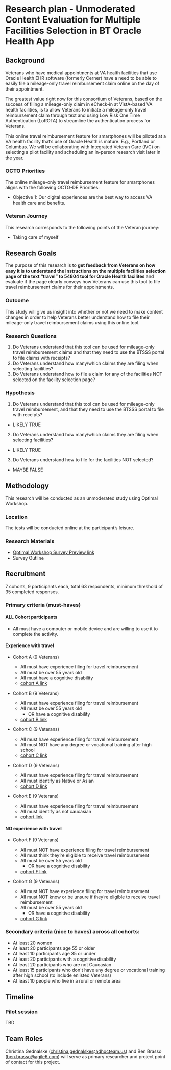 # Research plan - Unmoderated Content Evaluation for Multiple Facilities Selection in BT Oracle Health App

## Background
Veterans who have medical appointments at VA health facilities that use Oracle Health EHR software (formerly Cerner) have a need to be able to easily file a mileage-only travel reimbursement claim online on the day of their appointment.

The greatest value right now for this consortium of Veterans, based on the success of filing a mileage-only claim in eCheck-in at VistA-based VA health facilities, is to allow Veterans to initiate a mileage-only travel reimbursement claim through text and using Low Risk One Time Authentication (LoROTA) to streamline the authentication process for Veterans.

This online travel reimbursement feature for smartphones will be piloted at a VA health facility that’s use of Oracle Health is mature. E.g., Portland or Columbus. We will be collaborating with Integrated Veteran Care (IVC) on selecting a pilot facility and scheduling an in-person research visit later in the year.

### OCTO Priorities
The online mileage-only travel reimbursement feature for smartphones aligns with the following OCTO-DE Priorities: 
- Objective 1: Our digital experiences are the best way to access VA health care and benefits. 

### Veteran Journey
This research corresponds to the following points of the Veteran journey:
- Taking care of myself

## Research Goals
The purpose of this research is to **get feedback from Veterans on how easy it is to understand the instructions on the multiple facilities selection page of the text “travel” to 54804 tool for Oracle Health facilites** and evaluate if the page clearly conveys how Veterans can use this tool to file travel reimbursement claims for their appointments. 

### Outcome
This study will give us insight into whether or not we need to make content changes in order to help Veterans better understand how to file their mileage-only travel reimbursement claims using this online tool. 

### Research Questions
1. Do Veterans understand that this tool can be used for mileage-only travel reimbursement claims and that they need to use the BTSSS portal to file claims with receipts?
2. Do Veterans understand how many/which claims they are filing when selecting facilities? 
3. Do Veterans understand how to file a claim for any of the facilities NOT selected on the facility selection page?

### Hypothesis
1. Do Veterans understand that this tool can be used for mileage-only travel reimbursement, and that they need to use the BTSSS portal to file with receipts?
  - LIKELY TRUE
2. Do Veterans understand how many/which claims they are filing when selecting facilities?
  - LIKELY TRUE
3. Do Veterans understand how to file for the facilities NOT selected?
  - MAYBE FALSE

## Methodology
This research will be conducted as an unmoderated study using Optimal Workshop.

### Location
The tests will be conducted online at the participant’s leisure.

### Research Materials
- [Optimal Workshop Survey Preview link](https://dj540s05.optimalworkshop.com/questions/g)
- Survey Outline 

## Recruitment
7 cohorts, 9 participants each, total 63 respondents, minimum threshold of 35 completed responses. 

### Primary criteria (must-haves)

#### ALL Cohort participants
- All must have a computer or mobile device and are willing to use it to complete the activity.

#### Experience with travel
- Cohort A (9 Veterans)
  - All must have experience filing for travel reimbursement
  - All must be over 55 years old
  - All must have a cognitive disability
  - [cohort A link](https://dj540s05.optimalworkshop.com/questions/a)


- Cohort B (9 Veterans) 
  - All must have experience filing for travel reimbursement
  - All must be over 55 years old 
    - OR have a cognitive disability
  - [cohort B link](https://dj540s05.optimalworkshop.com/questions/b)


- Cohort C (9 Veterans)
  - All must have experience filing for travel reimbursement
  - All must NOT have any degree or vocational training after high school
  - [cohort C link](https://dj540s05.optimalworkshop.com/questions/c)


- Cohort D (9 Veterans)
  - All must have experience filing for travel reimbursement
  - All must identify as Native or Asian
  - [cohort D link](https://dj540s05.optimalworkshop.com/questions/d)


- Cohort E (9 Veterans)
  - All must have experience filing for travel reimbursement
  - All must identify as not caucasian
  - [cohort link](https://dj540s05.optimalworkshop.com/questions/e)


#### NO experience with travel

- Cohort F (9 Veterans)
  - All must NOT have experience filing for travel reimbursement
  - All must think they’re eligible to receive travel reimbursement
  - All must be over 55 years old
    - OR have a cognitive disability
  - [cohort F link](https://dj540s05.optimalworkshop.com/questions/f)


- Cohort G (9 Veterans)
  - All must NOT have experience filing for travel reimbursement
  - All must NOT know or be unsure if they’re eligible to receive travel reimbursement
  - All must be over 55 years old
    - OR have a cognitive disability
  - [cohort G link](https://dj540s05.optimalworkshop.com/questions/g)

### Secondary criteria (nice to haves) across all cohorts:
- At least 20 women
- At least 20 participants age 55 or older
- At least 10 participants age 35 or under
- At least 20 participants with a cognitive disability
- At least 20 participants who are not Caucasian
- At least 15 participants who don't have any degree or vocational training after high school (to include enlisted Veterans)
- At least 10 people who live in a rural or remote area

## Timeline

### Pilot session
TBD

## Team Roles
Christina Gednalske (christina.gednalske@adhocteam.us) and Ben Brasso (ben.brasso@agile6.com) will serve as primary researcher and project point of contact for this project.

